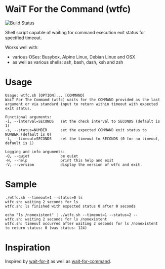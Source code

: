 WaiT For the Command (wtfc)
===
[![Build Status](https://secure.travis-ci.org/typekpb/wtfc.png?branch=master)](http://travis-ci.org/typekpb/wtfc)

Shell script capable of waiting for command execution exit status for specified timeout.

Works well with:
* various OSes: Busybox, Alpine Linux, Debian Linux and OSX
* as well as various shells: ash, bash, dash, ksh and zsh

Usage
===

    Usage: wtfc.sh [OPTION]... [COMMAND]
    WaiT For The Command (wtfc) waits for the COMMAND provided as the last argument or via standard input to return within timeout with expected exit status.
    
    Functional arguments:
    -i, --interval=SECONDS   set the check interval to SECONDS (default is 1)
    -s, --status=NUMBER      set the expected COMMAND exit status to NUMBER (default is 0)
    -t, --timeout=SECONDS    set the timeout to SECONDS (0 for no timeout, default is 1)
    
    Logging and info arguments:
    -Q, --quiet              be quiet
    -H, --help               print this help and exit
    -V, --version            display the version of wtfc and exit.

Sample
===

    ./wtfc.sh --timeout=1 --status=0 ls
    wtfc.sh: waiting 2 seconds for ls
    wtfc.sh: ls finished with expected status 0 after 0 seconds

    echo "ls /nonexistent" | ./wtfc.sh --timeout=1 --status=2 --
    wtfc.sh: waiting 2 seconds for ls /nonexistent
    wtfc.sh: timeout occurred after waiting 2 seconds for ls /nonexistent to return status: 0 (was status: 124)

Inspiration
===

Inspired by [wait-for-it](https://github.com/vishnubob/wait-for-it) as well as [wait-for-command](https://github.com/ettore26/wait-for-command).